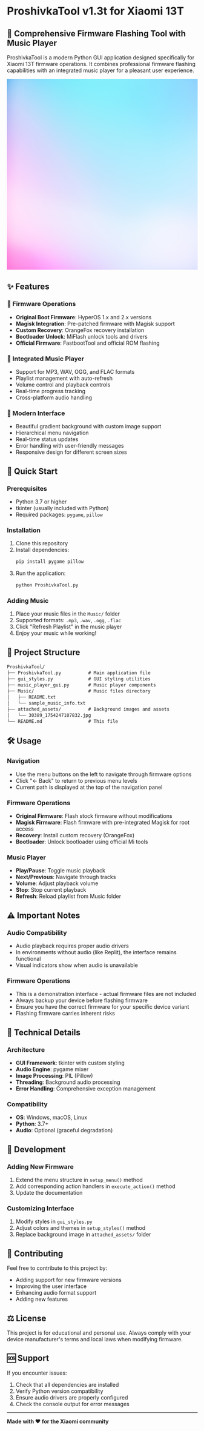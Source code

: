 # ProshivkaTool v1.3t for Xiaomi 13T

## 🔧 Comprehensive Firmware Flashing Tool with Music Player

ProshivkaTool is a modern Python GUI application designed specifically for Xiaomi 13T firmware operations. It combines professional firmware flashing capabilities with an integrated music player for a pleasant user experience.

![ProshivkaTool Interface](attached_assets/30389_1754247107832.jpg)

## ✨ Features

### 🔌 Firmware Operations
- **Original Boot Firmware**: HyperOS 1.x and 2.x versions
- **Magisk Integration**: Pre-patched firmware with Magisk support
- **Custom Recovery**: OrangeFox recovery installation
- **Bootloader Unlock**: MiFlash unlock tools and drivers
- **Official Firmware**: FastbootTool and official ROM flashing

### 🎵 Integrated Music Player
- Support for MP3, WAV, OGG, and FLAC formats
- Playlist management with auto-refresh
- Volume control and playback controls
- Real-time progress tracking
- Cross-platform audio handling

### 🎨 Modern Interface
- Beautiful gradient background with custom image support
- Hierarchical menu navigation
- Real-time status updates
- Error handling with user-friendly messages
- Responsive design for different screen sizes

## 🚀 Quick Start

### Prerequisites
- Python 3.7 or higher
- tkinter (usually included with Python)
- Required packages: `pygame`, `pillow`

### Installation
1. Clone this repository
2. Install dependencies:
   ```bash
   pip install pygame pillow
   ```
3. Run the application:
   ```bash
   python ProshivkaTool.py
   ```

### Adding Music
1. Place your music files in the `Music/` folder
2. Supported formats: `.mp3`, `.wav`, `.ogg`, `.flac`
3. Click "Refresh Playlist" in the music player
4. Enjoy your music while working!

## 📁 Project Structure

```
ProshivkaTool/
├── ProshivkaTool.py          # Main application file
├── gui_styles.py             # GUI styling utilities
├── music_player_gui.py       # Music player components
├── Music/                    # Music files directory
│   ├── README.txt
│   └── sample_music_info.txt
├── attached_assets/          # Background images and assets
│   └── 30389_1754247107832.jpg
└── README.md                 # This file
```

## 🛠 Usage

### Navigation
- Use the menu buttons on the left to navigate through firmware options
- Click "← Back" to return to previous menu levels
- Current path is displayed at the top of the navigation panel

### Firmware Operations
- **Original Firmware**: Flash stock firmware without modifications
- **Magisk Firmware**: Flash firmware with pre-integrated Magisk for root access
- **Recovery**: Install custom recovery (OrangeFox)
- **Bootloader**: Unlock bootloader using official Mi tools

### Music Player
- **Play/Pause**: Toggle music playback
- **Next/Previous**: Navigate through tracks
- **Volume**: Adjust playback volume
- **Stop**: Stop current playback
- **Refresh**: Reload playlist from Music folder

## ⚠ Important Notes

### Audio Compatibility
- Audio playback requires proper audio drivers
- In environments without audio (like Replit), the interface remains functional
- Visual indicators show when audio is unavailable

### Firmware Operations
- This is a demonstration interface - actual firmware files are not included
- Always backup your device before flashing firmware
- Ensure you have the correct firmware for your specific device variant
- Flashing firmware carries inherent risks

## 🔧 Technical Details

### Architecture
- **GUI Framework**: tkinter with custom styling
- **Audio Engine**: pygame mixer
- **Image Processing**: PIL (Pillow)
- **Threading**: Background audio processing
- **Error Handling**: Comprehensive exception management

### Compatibility
- **OS**: Windows, macOS, Linux
- **Python**: 3.7+
- **Audio**: Optional (graceful degradation)

## 📝 Development

### Adding New Firmware
1. Extend the menu structure in `setup_menu()` method
2. Add corresponding action handlers in `execute_action()` method
3. Update the documentation

### Customizing Interface
1. Modify styles in `gui_styles.py`
2. Adjust colors and themes in `setup_styles()` method
3. Replace background image in `attached_assets/` folder

## 🤝 Contributing

Feel free to contribute to this project by:
- Adding support for new firmware versions
- Improving the user interface
- Enhancing audio format support
- Adding new features

## ⚖ License

This project is for educational and personal use. Always comply with your device manufacturer's terms and local laws when modifying firmware.

## 🆘 Support

If you encounter issues:
1. Check that all dependencies are installed
2. Verify Python version compatibility
3. Ensure audio drivers are properly configured
4. Check the console output for error messages

---

**Made with ❤ for the Xiaomi community**